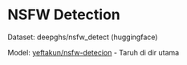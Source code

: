 # NSFW Detection

Dataset: deepghs/nsfw_detect (huggingface)

Model: [yeftakun/nsfw-detecion](https://huggingface.co/yeftakun/nsfw-detection/blob/main/inceptionv3_nsfw_model.h5) - Taruh di dir utama